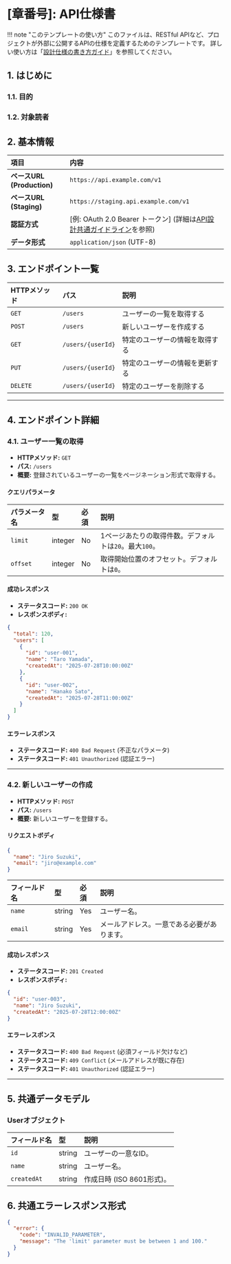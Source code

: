 # [章番号]: API仕様書

!!! note "このテンプレートの使い方"
このファイルは、RESTful APIなど、プロジェクトが外部に公開するAPIの仕様を定義するためのテンプレートです。
詳しい使い方は「[設計仕様の書き方ガイド](ここにガイドへのパスを記述してください)」を参照してください。

## 1. はじめに

### 1.1. 目的

<!-- このAPIが提供する機能と、その目的を簡潔に記述します。 -->

### 1.2. 対象読者

<!-- このAPI仕様書を読むことが想定される読者をリストアップします。（例: フロントエンド開発者、外部サービス開発者など） -->

## 2. 基本情報

| 項目                       | 内容                                                                                                                |
| :------------------------- | :------------------------------------------------------------------------------------------------------------------ |
| **ベースURL (Production)** | `https://api.example.com/v1`                                                                                        |
| **ベースURL (Staging)**    | `https://staging.api.example.com/v1`                                                                                |
| **認証方式**               | [例: OAuth 2.0 Bearer トークン] (詳細は[API設計共通ガイドライン](../API設計共通ガイドライン.md#1-認証・認可)を参照) |
| **データ形式**             | `application/json` (UTF-8)                                                                                          |

## 3. エンドポイント一覧

<!-- 提供するAPIエンドポイントの概要を一覧で示します。 -->

| HTTPメソッド | パス              | 説明                           |
| :----------- | :---------------- | :----------------------------- |
| `GET`        | `/users`          | ユーザーの一覧を取得する       |
| `POST`       | `/users`          | 新しいユーザーを作成する       |
| `GET`        | `/users/{userId}` | 特定のユーザーの情報を取得する |
| `PUT`        | `/users/{userId}` | 特定のユーザーの情報を更新する |
| `DELETE`     | `/users/{userId}` | 特定のユーザーを削除する       |

---

## 4. エンドポイント詳細

<!-- ここから各エンドポイントの詳細な仕様を記述します。 -->

### 4.1. ユーザー一覧の取得

- **HTTPメソッド:** `GET`
- **パス:** `/users`
- **概要:** 登録されているユーザーの一覧をページネーション形式で取得する。

#### クエリパラメータ

| パラメータ名 | 型      | 必須 | 説明                                                   |
| :----------- | :------ | :--- | :----------------------------------------------------- |
| `limit`      | integer | No   | 1ページあたりの取得件数。デフォルトは`20`。最大`100`。 |
| `offset`     | integer | No   | 取得開始位置のオフセット。デフォルトは`0`。            |

#### 成功レスポンス

- **ステータスコード:** `200 OK`
- **レスポンスボディ:**

```json
{
  "total": 120,
  "users": [
    {
      "id": "user-001",
      "name": "Taro Yamada",
      "createdAt": "2025-07-28T10:00:00Z"
    },
    {
      "id": "user-002",
      "name": "Hanako Sato",
      "createdAt": "2025-07-28T11:00:00Z"
    }
  ]
}
```

#### エラーレスポンス

- **ステータスコード:** `400 Bad Request` (不正なパラメータ)
- **ステータスコード:** `401 Unauthorized` (認証エラー)

---

### 4.2. 新しいユーザーの作成

- **HTTPメソッド:** `POST`
- **パス:** `/users`
- **概要:** 新しいユーザーを登録する。

#### リクエストボディ

```json
{
  "name": "Jiro Suzuki",
  "email": "jiro@example.com"
}
```

| フィールド名 | 型     | 必須 | 説明                                       |
| :----------- | :----- | :--- | :----------------------------------------- |
| `name`       | string | Yes  | ユーザー名。                               |
| `email`      | string | Yes  | メールアドレス。一意である必要があります。 |

#### 成功レスポンス

- **ステータスコード:** `201 Created`
- **レスポンスボディ:**

```json
{
  "id": "user-003",
  "name": "Jiro Suzuki",
  "createdAt": "2025-07-28T12:00:00Z"
}
```

#### エラーレスポンス

- **ステータスコード:** `400 Bad Request` (必須フィールド欠けなど)
- **ステータスコード:** `409 Conflict` (メールアドレスが既に存在)
- **ステータスコード:** `401 Unauthorized` (認証エラー)

<!-- 以下、他のエンドポイント詳細を同様に記述 -->

---

## 5. 共通データモデル

<!-- API全体で共通して使用されるデータオブジェクトの定義を記述します。 -->

### Userオブジェクト

| フィールド名 | 型     | 説明                      |
| :----------- | :----- | :------------------------ |
| `id`         | string | ユーザーの一意なID。      |
| `name`       | string | ユーザー名。              |
| `createdAt`  | string | 作成日時 (ISO 8601形式)。 |

## 6. 共通エラーレスポンス形式

<!-- APIが返す共通のエラーレスポンスの形式を定義します。詳細は[API設計共通ガイドライン](../API設計共通ガイドライン.md#2-エラー設計)を参照してください。 -->

```json
{
  "error": {
    "code": "INVALID_PARAMETER",
    "message": "The 'limit' parameter must be between 1 and 100."
  }
}
```
